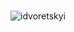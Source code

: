 ### 

<p><img align="center" src="https://github-readme-stats.vercel.app/api?username=idvoretskyi&show_icons=true" alt="idvoretskyi" /></p>

<!--
**idvoretskyi/idvoretskyi** is a ✨ _special_ ✨ repository because its `README.md` (this file) appears on your GitHub profile.

Here are some ideas to get you started:

- 🔭 I’m currently working on ...
- 🌱 I’m currently learning ...
- 👯 I’m looking to collaborate on ...
- 🤔 I’m looking for help with ...
- 💬 Ask me about ...
- 📫 How to reach me: ...
- 😄 Pronouns: ...
- ⚡ Fun fact: ...
-->
